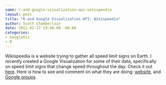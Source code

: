 ```yaml
--- 
name: r-and-google-visualization-api-wikispeedia
layout: post
title: "R and Google Visualization API: Wikispeedia"
author: Scott Chamberlain
date: 2011-01-17 19:48:00 -06:00
categories: 
- GoogleVis
- R
---
```


Wikispeedia is a website trying to gather all speed limit signs on Earth.  I recently created a Google Visualization for some of their data, specifically on speed limit signs that change speed throughout the day.  Check it out [here][].  Here is how to see and comment on what they are doing: [website][], and [Google groups][groups].

[here]: http://groups.google.com/group/wikispeedia/browse_thread/thread/c9c712125a597b16
[website]: http://www.wikispeedia.org/
[groups]: http://groups.google.com/group/wikispeedia?lnk=
